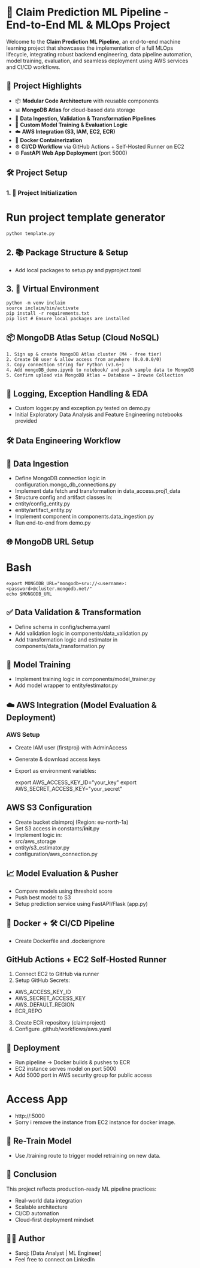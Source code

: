 # 🧠 Claim Prediction ML Pipeline - End-to-End ML & MLOps Project

Welcome to the **Claim Prediction ML Pipeline**, an end-to-end machine learning project that showcases the implementation of a full MLOps lifecycle, integrating robust backend engineering, data pipeline automation, model training, evaluation, and seamless deployment using AWS services and CI/CD workflows.

## 🚀 Project Highlights

- 📦 **Modular Code Architecture** with reusable components
- 📊 **MongoDB Atlas** for cloud-based data storage
- 🧹 **Data Ingestion, Validation & Transformation Pipelines**
- 🤖 **Custom Model Training & Evaluation Logic**
- ☁️ **AWS Integration (S3, IAM, EC2, ECR)**
- 🐳 **Docker Containerization**
- ⚙️ **CI/CD Workflow** via GitHub Actions + Self-Hosted Runner on EC2
- 🌐 **FastAPI Web App Deployment** (port 5000)

## 🛠️ Project Setup

### 1. 🔧 Project Initialization

# Run project template generator
    python template.py

## 2. 📚 Package Structure & Setup
- Add local packages to setup.py and pyproject.toml

## 3. 🐍 Virtual Environment
    python -m venv inclaim
    source inclaim/bin/activate
    pip install -r requirements.txt
    pip list # Ensure local packages are installed

## 📦 MongoDB Atlas Setup (Cloud NoSQL)
    1. Sign up & create MongoDB Atlas cluster (M4 - free tier)
    2. Create DB user & allow access from anywhere (0.0.0.0/0)
    3. Copy connection string for Python (v3.6+)
    4. Add mongoDB_demo.ipynb to notebook/ and push sample data to MongoDB
    5. Confirm upload via MongoDB Atlas → Database → Browse Collection

## 🧾 Logging, Exception Handling & EDA
- Custom logger.py and exception.py tested on demo.py
- Initial Exploratory Data Analysis and Feature Engineering notebooks provided

## 🛠️ Data Engineering Workflow
## 🔄 Data Ingestion
- Define MongoDB connection logic in configuration.mongo_db_connections.py
- Implement data fetch and transformation in data_access.proj1_data
- Structure config and artifact classes in:
- entity/config_entity.py
- entity/artifact_entity.py
- Implement component in components.data_ingestion.py
- Run end-to-end from demo.py

## 🌐 MongoDB URL Setup
# Bash
    export MONGODB_URL="mongodb+srv://<username>:<password>@cluster.mongodb.net/"
    echo $MONGODB_URL

## ✅ Data Validation & Transformation
- Define schema in config/schema.yaml
- Add validation logic in components/data_validation.py
- Add transformation logic and estimator in components/data_transformation.py

## 🤖 Model Training
- Implement training logic in components/model_trainer.py
- Add model wrapper to entity/estimator.py

## ☁️ AWS Integration (Model Evaluation & Deployment)
### AWS Setup
- Create IAM user (firstproj) with AdminAccess
- Generate & download access keys
- Export as environment variables:

    export AWS_ACCESS_KEY_ID="your_key"
    export AWS_SECRET_ACCESS_KEY="your_secret"

## AWS S3 Configuration
- Create bucket claimproj (Region: eu-north-1a)
- Set S3 access in constants/__init__.py
- Implement logic in:
- src/aws_storage
- entity/s3_estimator.py
- configuration/aws_connection.py

## 📈 Model Evaluation & Pusher
- Compare models using threshold score
- Push best model to S3
- Setup prediction service using FastAPI/Flask (app.py)

## 🐳 Docker + 🛠️ CI/CD Pipeline
- Create Dockerfile and .dockerignore

## GitHub Actions + EC2 Self-Hosted Runner
1. Connect EC2 to GitHub via runner
2. Setup GitHub Secrets:
- AWS_ACCESS_KEY_ID
- AWS_SECRET_ACCESS_KEY
- AWS_DEFAULT_REGION
- ECR_REPO
3. Create ECR repository (claimproject)
4. Configure .github/workflows/aws.yaml

## 🚢 Deployment
- Run pipeline → Docker builds & pushes to ECR
- EC2 instance serves model on port 5000
- Add 5000 port in AWS security group for public access

# Access App
- http://<your-ec2-public-ip>:5000
- Sorry i remove the instance from EC2 instance for docker image.

## 🔁 Re-Train Model
- Use /training route to trigger model retraining on new data.

## 📍 Conclusion
This project reflects production-ready ML pipeline practices:
- Real-world data integration
- Scalable architecture
- CI/CD automation
- Cloud-first deployment mindset

## 👨‍💻 Author

- Saroj: [Data Analyst | ML Engineer]
- Feel free to connect on LinkedIn


